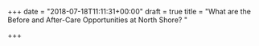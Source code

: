 +++
date = "2018-07-18T11:11:31+00:00"
draft = true
title = "What are the Before and After-Care Opportunities at North Shore? "

+++
